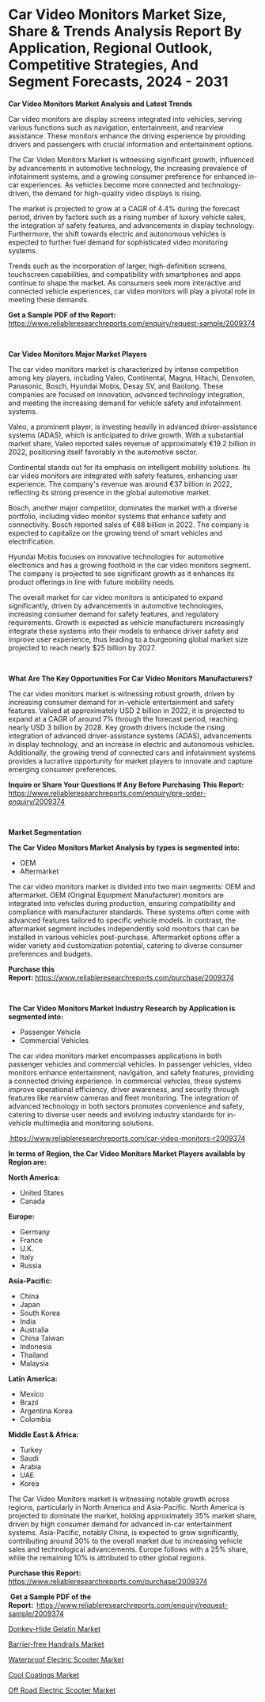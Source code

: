 <p><h1>Car Video Monitors Market Size, Share & Trends Analysis Report By Application, Regional Outlook, Competitive Strategies, And Segment Forecasts, 2024 - 2031</h1></p><p><strong>Car Video Monitors Market Analysis and Latest Trends</strong></p>
<p><p>Car video monitors are display screens integrated into vehicles, serving various functions such as navigation, entertainment, and rearview assistance. These monitors enhance the driving experience by providing drivers and passengers with crucial information and entertainment options. </p><p>The Car Video Monitors Market is witnessing significant growth, influenced by advancements in automotive technology, the increasing prevalence of infotainment systems, and a growing consumer preference for enhanced in-car experiences. As vehicles become more connected and technology-driven, the demand for high-quality video displays is rising. </p><p>The market is projected to grow at a CAGR of 4.4% during the forecast period, driven by factors such as a rising number of luxury vehicle sales, the integration of safety features, and advancements in display technology. Furthermore, the shift towards electric and autonomous vehicles is expected to further fuel demand for sophisticated video monitoring systems. </p><p>Trends such as the incorporation of larger, high-definition screens, touchscreen capabilities, and compatibility with smartphones and apps continue to shape the market. As consumers seek more interactive and connected vehicle experiences, car video monitors will play a pivotal role in meeting these demands.</p></p>
<p><strong>Get a Sample PDF of the Report:&nbsp;</strong> <a href="https://www.reliableresearchreports.com/enquiry/request-sample/2009374?utm_campaign=83&utm_medium=2&utm_source=Github&utm_content=ia&utm_term=02112024&utm_id=car-video-monitors">https://www.reliableresearchreports.com/enquiry/request-sample/2009374</a></p>
<p>&nbsp;</p>
<p><strong>Car Video Monitors Major Market Players</strong></p>
<p><p>The car video monitors market is characterized by intense competition among key players, including Valeo, Continental, Magna, Hitachi, Densoten, Panasonic, Bosch, Hyundai Mobis, Desay SV, and Baolong. These companies are focused on innovation, advanced technology integration, and meeting the increasing demand for vehicle safety and infotainment systems.</p><p>Valeo, a prominent player, is investing heavily in advanced driver-assistance systems (ADAS), which is anticipated to drive growth. With a substantial market share, Valeo reported sales revenue of approximately €19.2 billion in 2022, positioning itself favorably in the automotive sector.</p><p>Continental stands out for its emphasis on intelligent mobility solutions. Its car video monitors are integrated with safety features, enhancing user experience. The company's revenue was around €37 billion in 2022, reflecting its strong presence in the global automotive market.</p><p>Bosch, another major competitor, dominates the market with a diverse portfolio, including video monitor systems that enhance safety and connectivity. Bosch reported sales of €88 billion in 2022. The company is expected to capitalize on the growing trend of smart vehicles and electrification.</p><p>Hyundai Mobis focuses on innovative technologies for automotive electronics and has a growing foothold in the car video monitors segment. The company is projected to see significant growth as it enhances its product offerings in line with future mobility needs.</p><p>The overall market for car video monitors is anticipated to expand significantly, driven by advancements in automotive technologies, increasing consumer demand for safety features, and regulatory requirements. Growth is expected as vehicle manufacturers increasingly integrate these systems into their models to enhance driver safety and improve user experience, thus leading to a burgeoning global market size projected to reach nearly $25 billion by 2027.</p></p>
<p>&nbsp;</p>
<p><strong>What Are The Key Opportunities For Car Video Monitors Manufacturers?</strong></p>
<p><p>The car video monitors market is witnessing robust growth, driven by increasing consumer demand for in-vehicle entertainment and safety features. Valued at approximately USD 2 billion in 2022, it is projected to expand at a CAGR of around 7% through the forecast period, reaching nearly USD 3 billion by 2028. Key growth drivers include the rising integration of advanced driver-assistance systems (ADAS), advancements in display technology, and an increase in electric and autonomous vehicles. Additionally, the growing trend of connected cars and infotainment systems provides a lucrative opportunity for market players to innovate and capture emerging consumer preferences.</p></p>
<p><strong>Inquire or Share Your Questions If Any Before Purchasing This Report:</strong> <a href="https://www.reliableresearchreports.com/enquiry/pre-order-enquiry/2009374?utm_campaign=83&utm_medium=2&utm_source=Github&utm_content=ia&utm_term=02112024&utm_id=car-video-monitors">https://www.reliableresearchreports.com/enquiry/pre-order-enquiry/2009374</a></p>
<p>&nbsp;</p>
<p><strong>Market Segmentation</strong></p>
<p><strong>The Car Video Monitors Market Analysis by types is segmented into:</strong></p>
<p><ul><li>OEM</li><li>Aftermarket</li></ul></p>
<p><p>The car video monitors market is divided into two main segments: OEM and aftermarket. OEM (Original Equipment Manufacturer) monitors are integrated into vehicles during production, ensuring compatibility and compliance with manufacturer standards. These systems often come with advanced features tailored to specific vehicle models. In contrast, the aftermarket segment includes independently sold monitors that can be installed in various vehicles post-purchase. Aftermarket options offer a wider variety and customization potential, catering to diverse consumer preferences and budgets.</p></p>
<p><strong>Purchase this Report:&nbsp;</strong><a href="https://www.reliableresearchreports.com/purchase/2009374?utm_campaign=83&utm_medium=2&utm_source=Github&utm_content=ia&utm_term=02112024&utm_id=car-video-monitors">https://www.reliableresearchreports.com/purchase/2009374</a></p>
<p>&nbsp;</p>
<p><strong>The Car Video Monitors Market Industry Research by Application is segmented into:</strong></p>
<p><ul><li>Passenger Vehicle</li><li>Commercial Vehicles</li></ul></p>
<p><p>The car video monitors market encompasses applications in both passenger vehicles and commercial vehicles. In passenger vehicles, video monitors enhance entertainment, navigation, and safety features, providing a connected driving experience. In commercial vehicles, these systems improve operational efficiency, driver awareness, and security through features like rearview cameras and fleet monitoring. The integration of advanced technology in both sectors promotes convenience and safety, catering to diverse user needs and evolving industry standards for in-vehicle multimedia and monitoring solutions.</p></p>
<p><a href="https://www.reliableresearchreports.com/car-video-monitors-r2009374?utm_campaign=83&utm_medium=2&utm_source=Github&utm_content=ia&utm_term=02112024&utm_id=car-video-monitors">&nbsp;https://www.reliableresearchreports.com/car-video-monitors-r2009374</a></p>
<p><strong>In terms of Region, the Car Video Monitors Market Players available by Region are:</strong></p>
<p>
    <p> <strong> North America: </strong>
        <ul>
            <li>United States</li>
            <li>Canada</li>
        </ul>
        </p> 
    <p> <strong> Europe: </strong>
        <ul>
            <li>Germany</li>
            <li>France</li>
            <li>U.K.</li>
            <li>Italy</li>
            <li>Russia</li>
        </ul>
        </p> 
    <p> <strong> Asia-Pacific: </strong>
        <ul>
            <li>China</li>
            <li>Japan</li>
            <li>South Korea</li>
            <li>India</li>
            <li>Australia</li>
            <li>China Taiwan</li>
            <li>Indonesia</li>
            <li>Thailand</li>
            <li>Malaysia</li>
        </ul>
        </p> 
    <p> <strong> Latin America: </strong>
        <ul>
            <li>Mexico</li>
            <li>Brazil</li>
            <li>Argentina Korea</li>
            <li>Colombia</li>
        </ul>
        </p> 
    <p> <strong> Middle East & Africa: </strong>
        <ul>
            <li>Turkey</li>
            <li>Saudi</li>
            <li>Arabia</li>
            <li>UAE</li>
            <li>Korea</li>
        </ul>
    </p>
    </p>
<p><p>The Car Video Monitors market is witnessing notable growth across regions, particularly in North America and Asia-Pacific. North America is projected to dominate the market, holding approximately 35% market share, driven by high consumer demand for advanced in-car entertainment systems. Asia-Pacific, notably China, is expected to grow significantly, contributing around 30% to the overall market due to increasing vehicle sales and technological advancements. Europe follows with a 25% share, while the remaining 10% is attributed to other global regions.</p></p>
<p><strong>Purchase this Report: </strong><a href="https://www.reliableresearchreports.com/purchase/2009374?utm_campaign=83&utm_medium=2&utm_source=Github&utm_content=ia&utm_term=02112024&utm_id=car-video-monitors">https://www.reliableresearchreports.com/purchase/2009374</a></p>
<p>&nbsp;<strong>Get a Sample PDF of the Report:&nbsp;&nbsp;</strong><a href="https://www.reliableresearchreports.com/enquiry/request-sample/2009374?utm_campaign=83&utm_medium=2&utm_source=Github&utm_content=ia&utm_term=02112024&utm_id=car-video-monitors">https://www.reliableresearchreports.com/enquiry/request-sample/2009374</a></p>
<p><strong></strong></p>
<p><p><a href="https://www.linkedin.com/pulse/donkey-hide-gelatin-market-global-trends-forecast-2024-b81ie?utm_campaign=83&utm_medium=2&utm_source=Github&utm_content=ia&utm_term=02112024&utm_id=car-video-monitors">Donkey-Hide Gelatin Market</a></p><p><a href="https://www.linkedin.com/pulse/insights-barrier-free-handrails-market-size-which-expanding-yhrie?utm_campaign=83&utm_medium=2&utm_source=Github&utm_content=ia&utm_term=02112024&utm_id=car-video-monitors">Barrier-free Handrails Market</a></p><p><a href="https://github.com/leonidmsw5y/Market-Research-Report-List-1/blob/main/waterproof-electric-scooter-market.md?utm_campaign=83&utm_medium=2&utm_source=Github&utm_content=ia&utm_term=02112024&utm_id=car-video-monitors">Waterproof Electric Scooter Market</a></p><p><a href="https://medium.com/@pandorapvdtab/the-cool-coatings-market-is-anticipated-to-experience-significant-growth-with-a-projected-cagr-f7001d5b830e?utm_campaign=83&utm_medium=2&utm_source=Github&utm_content=ia&utm_term=02112024&utm_id=car-video-monitors">Cool Coatings Market</a></p><p><a href="https://github.com/knaufethaganye/Market-Research-Report-List-1/blob/main/off-road-electric-scooter-market.md?utm_campaign=83&utm_medium=2&utm_source=Github&utm_content=ia&utm_term=02112024&utm_id=car-video-monitors">Off Road Electric Scooter Market</a></p></p>